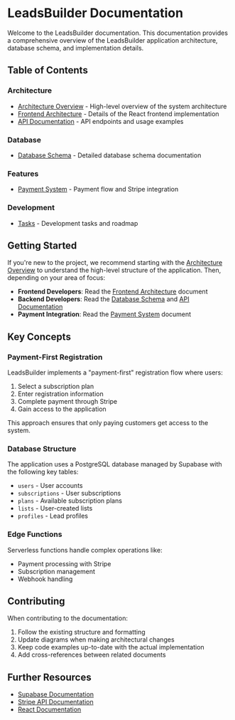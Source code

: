 # LeadsBuilder Documentation

Welcome to the LeadsBuilder documentation. This documentation provides a comprehensive overview of the LeadsBuilder application architecture, database schema, and implementation details.

## Table of Contents

### Architecture
- [Architecture Overview](./architecture.md) - High-level overview of the system architecture
- [Frontend Architecture](./frontend-architecture.md) - Details of the React frontend implementation
- [API Documentation](./api-docs.md) - API endpoints and usage examples

### Database
- [Database Schema](./database-schema.md) - Detailed database schema documentation

### Features
- [Payment System](./payment-system.md) - Payment flow and Stripe integration

### Development
- [Tasks](./tasks.md) - Development tasks and roadmap

## Getting Started

If you're new to the project, we recommend starting with the [Architecture Overview](./architecture.md) to understand the high-level structure of the application. Then, depending on your area of focus:

- **Frontend Developers**: Read the [Frontend Architecture](./frontend-architecture.md) document
- **Backend Developers**: Read the [Database Schema](./database-schema.md) and [API Documentation](./api-docs.md)
- **Payment Integration**: Read the [Payment System](./payment-system.md) document

## Key Concepts

### Payment-First Registration

LeadsBuilder implements a "payment-first" registration flow where users:
1. Select a subscription plan
2. Enter registration information
3. Complete payment through Stripe
4. Gain access to the application

This approach ensures that only paying customers get access to the system.

### Database Structure

The application uses a PostgreSQL database managed by Supabase with the following key tables:
- `users` - User accounts
- `subscriptions` - User subscriptions
- `plans` - Available subscription plans
- `lists` - User-created lists
- `profiles` - Lead profiles

### Edge Functions

Serverless functions handle complex operations like:
- Payment processing with Stripe
- Subscription management
- Webhook handling

## Contributing

When contributing to the documentation:
1. Follow the existing structure and formatting
2. Update diagrams when making architectural changes
3. Keep code examples up-to-date with the actual implementation
4. Add cross-references between related documents

## Further Resources

- [Supabase Documentation](https://supabase.io/docs)
- [Stripe API Documentation](https://stripe.com/docs/api)
- [React Documentation](https://reactjs.org/docs/getting-started.html) 